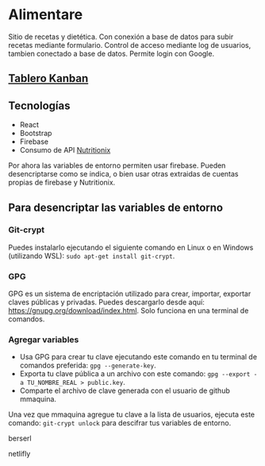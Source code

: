 # Alimentare
Sitio de recetas y dietética. Con conexión a base de datos para subir recetas mediante formulario.
Control de acceso mediante log de usuarios, tambien conectado a base de datos.
Permite login con Google.
## [Tablero Kanban](https://trello.com/b/fReIANos/alimentare)
## Tecnologías
- React
- Bootstrap
- Firebase
- Consumo de API [Nutritionix](https://www.nutritionix.com/database)
  
Por ahora las variables de entorno permiten usar firebase. Pueden desencriptarse como se indica, o bien usar otras extraidas de cuentas propias de firebase y Nutritionix.

## Para desencriptar las variables de entorno
### Git-crypt
Puedes instalarlo ejecutando el siguiente comando en Linux o en Windows (utilizando WSL): ``sudo apt-get install git-crypt``.

### GPG
GPG es un sistema de encriptación utilizado para crear, importar, exportar claves públicas y privadas. Puedes descargarlo desde aquí: https://gnupg.org/download/index.html. Solo funciona en una terminal de comandos.

### Agregar variables
- Usa GPG para crear tu clave ejecutando este comando en tu terminal de comandos preferida: ``gpg --generate-key``.
- Exporta tu clave pública a un archivo con este comando: ``gpg --export -a TU_NOMBRE_REAL > public.key``.
- Comparte el archivo de clave generada con el usuario de github mmaquina.

Una vez que mmaquina agregue tu clave a la lista de usuarios, ejecuta este comando: ``git-crypt unlock`` para descifrar tus variables de entorno.

berserl

netlifly
